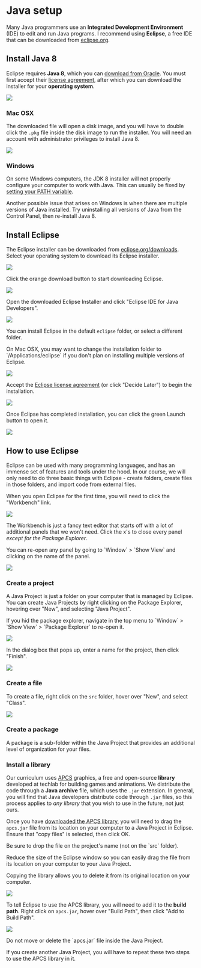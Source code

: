 # Java setup

Many Java programmers use an **Integrated Development Environment** (IDE) to edit and run Java programs. I recommend using **Eclipse**, a free IDE that can be downloaded from [eclipse.org](http://eclipse.org).

## Install Java 8

Eclipse requires **Java 8**, which you can [download from Oracle](http://www.oracle.com/technetwork/java/javase/downloads/jdk8-downloads-2133151.html). You must first accept their [license agreement](https://tldrlegal.com/license/oracle-binary-code-license-agreement-for-the-java-se-platform-products-and-javafx), after which you can download the installer for your **operating system**.

![](java/eclipse/oracle.png)

### Mac OSX

The downloaded file will open a disk image, and you will have to double click the `.pkg` file inside the disk image to run the installer. You will need an account with administrator privileges to install Java 8.

![](java/eclipse/oracle-mac.png)

### Windows

On some Windows computers, the JDK 8 installer will not properly configure your computer to work with Java. This can usually be fixed by [setting your PATH variable](  http://docs.oracle.com/javase/8/docs/technotes/guides/install/windows_jdk_install.html#BABGDJFH).

Another possible issue that arises on Windows is when there are multiple versions of Java installed. Try uninstalling all versions of Java from the Control Panel, then re-install Java 8.

## Install Eclipse

The Eclipse installer can be downloaded from [eclipse.org/downloads](http://eclipse.org/downloads). Select your operating system to download its Eclipse installer.

![](java/eclipse/eclipse-download-site.png)

Click the orange download button to start downloading Eclipse.

![](java/eclipse/eclipse-download-button.png)

Open the downloaded Eclipse Installer and click "Eclipse IDE for Java Developers".

![](java/eclipse/eclipse-installer.png)

You can install Eclipse in the default `eclipse` folder, or select a different folder.

<div class="tip">
<p>On Mac OSX, you may want to change the installation folder to `/Applications/eclipse` if you don't plan on installing multiple versions of Eclipse.</p>
</div>

![](java/eclipse/eclipse-installer-location.png)

Accept the [Eclipse license agreement](https://www.tldrlegal.com/l/epl) (or click "Decide Later") to begin the installation.

![](java/eclipse/eclipse-installer-agreement.png)

Once Eclipse has completed installation, you can click the green Launch button to open it.

![](java/eclipse/eclipse-installer-launch.png)

## How to use Eclipse

Eclipse can be used with many programming languages, and has an immense set of features and tools under the hood. In our course, we will only need to do three basic things with Eclipse - create folders, create files in those folders, and import code from external files.

When you open Eclipse for the first time, you will need to click the "Workbench" link.

![](java/eclipse/eclipse-welcome.png)

The Workbench is just a fancy text editor that starts off with a lot of additional panels that we won't need. Click the x's to close every panel *except for the Package Explorer*.

<div class="tip">
<p>You can re-open any panel by going to `Window` > `Show View` and clicking on the name of the panel.</p>
</div>

![](java/eclipse/eclipse-close-panels.png)

### Create a project

A Java Project is just a folder on your computer that is managed by Eclipse. You can create Java Projects by right clicking on the Package Explorer, hovering over "New", and selecting "Java Project".

<div class="tip">
<p>If you hid the package explorer, navigate in the top menu to `Window` > `Show View` > `Package Explorer` to re-open it.</p>
</div>

![](java/eclipse/eclipse-new.png)

In the dialog box that pops up, enter a name for the project, then click "Finish".

![](java/eclipse/eclipse-new-project.png)

### Create a file

To create a file, right click on the `src` folder, hover over "New", and select "Class".

![](java/eclipse/eclipse-new-file.png)

### Create a package

A package is a sub-folder within the Java Project that provides an additional level of organization for your files.

### Install a library

Our curriculum uses [APCS](http://apcs.io) graphics, a free and open-source **library** developed at techlab for building games and animations. We distribute the code through a **Java archive** file, which uses the `.jar` extension. In general, you will find that Java developers distribute code through `.jar` files, so this process applies to *any library* that you wish to use in the future, not just ours.

Once you have [downloaded the APCS library](http://apcs.io/download/apcs.jar), you will need to drag the `apcs.jar` file from its location on your computer to a Java Project in Eclipse. Ensure that "copy files" is selected, then click OK.

<div class="tip">
<p>Be sure to drop the file on the project's name (not on the `src` folder).</p>
<p>Reduce the size of the Eclipse window so you can easily drag the file from its location on your computer to your Java Project.</p>
<p>Copying the library allows you to delete it from its original location on your computer.</p>
</div>

![](java/eclipse/library-copy.gif)

To tell Eclipse to use the APCS library, you will need to add it to the **build path**. Right click on `apcs.jar`, hover over "Build Path", then click "Add to Build Path".

![](java/eclipse/library-build-path.gif)

<div class="tip">
<p>Do not move or delete the `apcs.jar` file inside the Java Project.</p>
<p>If you create another Java Project, you will have to repeat these two steps to use the APCS library in it.</p>
</div>

